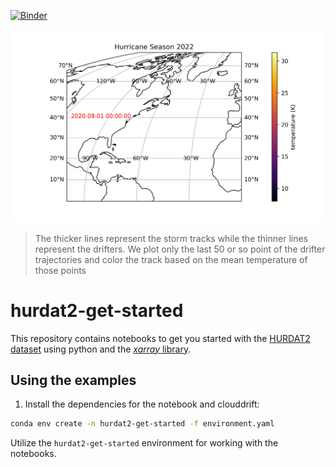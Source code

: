 [![Binder](https://mybinder.org/badge_logo.svg)](https://mybinder.org/v2/gh/Cloud-Drift/hurdat2-get-started/HEAD)

![Trajectories](storm_drifters.gif)

> The thicker lines represent the storm tracks while the thinner lines represent the drifters. We plot only the last 50 or so point of the drifter trajectories and color the track based on the mean temperature of those points

# hurdat2-get-started
This repository contains notebooks to get you started with the [HURDAT2 dataset](https://www.aoml.noaa.gov/hrd/hurdat/Data_Storm.html) using python and the [*xarray* library](https://docs.xarray.dev/en/stable/). 


## Using the examples
1. Install the dependencies for the notebook and clouddrift:
```bash
conda env create -n hurdat2-get-started -f environment.yaml
```

Utilize the `hurdat2-get-started` environment for working with the notebooks.